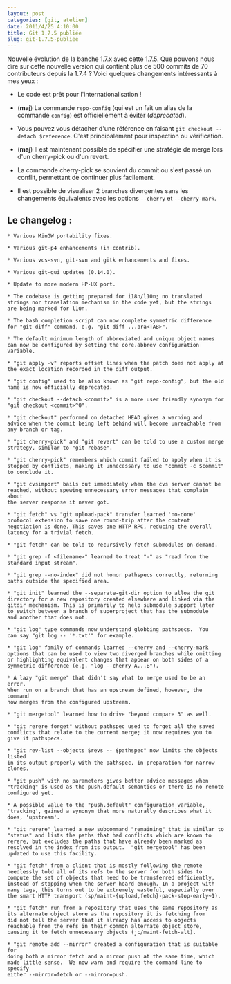 ```yaml
---
layout: post
categories: [git, atelier]
date: 2011/4/25 4:10:00
title: Git 1.7.5 publiée
slug: git-1.7.5-publiee
---
```


Nouvelle évolution de la banche 1.7.x avec cette 1.7.5.  Que pouvons nous dire sur cette nouvelle version qui contient plus de 500 commits de 70 contributeurs depuis la 1.7.4 ? Voici quelques changements intéressants à mes yeux :

* Le code est prêt pour l'internationalisation !

* (**maj**) La commande `repo-config` (qui est un fait un alias de la commande `config`) est officiellement à éviter (*deprecated*).

* Vous pouvez vous détacher d'une référence en faisant `git checkout --detach $reference`. C'est principalement pour inspection ou vérification.

* (**maj**) Il est maintenant possible de spécifier une stratégie de merge lors d'un cherry-pick ou d'un revert.

* La commande cherry-pick se souvient du commit ou s'est passé un conflit, permettant de continuer plus facilement.

* Il est possible de visualiser 2 branches divergentes sans les changements équivalents avec les options `--cherry` et `--cherry-mark`.

Le changelog :
--------------------

    * Various MinGW portability fixes.

    * Various git-p4 enhancements (in contrib).

    * Various vcs-svn, git-svn and gitk enhancements and fixes.

    * Various git-gui updates (0.14.0).

    * Update to more modern HP-UX port.

    * The codebase is getting prepared for i18n/l10n; no translated
    strings nor translation mechanism in the code yet, but the strings
    are being marked for l10n.

    * The bash completion script can now complete symmetric difference
    for "git diff" command, e.g. "git diff ...bra<TAB>".

    * The default minimum length of abbreviated and unique object names
    can now be configured by setting the core.abbrev configuration
    variable.

    * "git apply -v" reports offset lines when the patch does not apply at
    the exact location recorded in the diff output.

    * "git config" used to be also known as "git repo-config", but the old
    name is now officially deprecated.

    * "git checkout --detach <commit>" is a more user friendly synonym for
    "git checkout <commit>^0".

    * "git checkout" performed on detached HEAD gives a warning and
    advice when the commit being left behind will become unreachable from
    any branch or tag.

    * "git cherry-pick" and "git revert" can be told to use a custom merge
    strategy, similar to "git rebase".

    * "git cherry-pick" remembers which commit failed to apply when it is
    stopped by conflicts, making it unnecessary to use "commit -c $commit"
    to conclude it.

    * "git cvsimport" bails out immediately when the cvs server cannot be
    reached, without spewing unnecessary error messages that complain about
    the server response it never got.

    * "git fetch" vs "git upload-pack" transfer learned 'no-done'
    protocol extension to save one round-trip after the content
    negotiation is done. This saves one HTTP RPC, reducing the overall
    latency for a trivial fetch.

    * "git fetch" can be told to recursively fetch submodules on-demand.

    * "git grep -f <filename>" learned to treat "-" as "read from the
    standard input stream".

    * "git grep --no-index" did not honor pathspecs correctly, returning
    paths outside the specified area.

    * "git init" learned the --separate-git-dir option to allow the git
    directory for a new repository created elsewhere and linked via the
    gitdir mechanism. This is primarily to help submodule support later
    to switch between a branch of superproject that has the submodule
    and another that does not.

    * "git log" type commands now understand globbing pathspecs.  You
    can say "git log -- '*.txt'" for example.

    * "git log" family of commands learned --cherry and --cherry-mark
    options that can be used to view two diverged branches while omitting
    or highlighting equivalent changes that appear on both sides of a
    symmetric difference (e.g. "log --cherry A...B").

    * A lazy "git merge" that didn't say what to merge used to be an error.
    When run on a branch that has an upstream defined, however, the command
    now merges from the configured upstream.

    * "git mergetool" learned how to drive "beyond compare 3" as well.

    * "git rerere forget" without pathspec used to forget all the saved
    conflicts that relate to the current merge; it now requires you to
    give it pathspecs.

    * "git rev-list --objects $revs -- $pathspec" now limits the objects listed
    in its output properly with the pathspec, in preparation for narrow
    clones.

    * "git push" with no parameters gives better advice messages when
    "tracking" is used as the push.default semantics or there is no remote
    configured yet.

    * A possible value to the "push.default" configuration variable,
    'tracking', gained a synonym that more naturally describes what it
    does, 'upstream'.

    * "git rerere" learned a new subcommand "remaining" that is similar to
    "status" and lists the paths that had conflicts which are known to
    rerere, but excludes the paths that have already been marked as
    resolved in the index from its output.  "git mergetool" has been
    updated to use this facility.

    * "git fetch" from a client that is mostly following the remote
    needlessly told all of its refs to the server for both sides to
    compute the set of objects that need to be transferred efficiently,
    instead of stopping when the server heard enough. In a project with
    many tags, this turns out to be extremely wasteful, especially over
    the smart HTTP transport (sp/maint-{upload,fetch}-pack-stop-early~1).

    * "git fetch" run from a repository that uses the same repository as
    its alternate object store as the repository it is fetching from
    did not tell the server that it already has access to objects
    reachable from the refs in their common alternate object store,
    causing it to fetch unnecessary objects (jc/maint-fetch-alt).

    * "git remote add --mirror" created a configuration that is suitable for
    doing both a mirror fetch and a mirror push at the same time, which
    made little sense.  We now warn and require the command line to specify
    either --mirror=fetch or --mirror=push.

